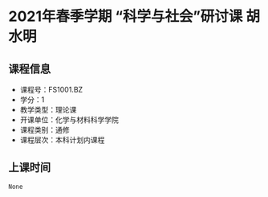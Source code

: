 # 2021年春季学期 “科学与社会”研讨课 胡水明






## 课程信息

- 课程号：FS1001.BZ
- 学分：1
- 教学类型：理论课
- 开课单位：化学与材料科学学院
- 课程类别：通修
- 课程层次：本科计划内课程

## 上课时间

```
None
```

